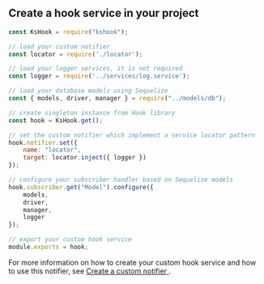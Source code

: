 
## Create a hook service in your project

```js
const KsHook = require("kshook");

// load your custom notifier 
const locator = require('./locator');

// load your logger services, it is not required
const logger = require('../services/log.service');

// load your database models using Sequelize
const { models, driver, manager } = require("../models/db");

// create singleton instance from Hook library
const hook = KsHook.get();

// set the custom notifier which implement a service locator pattern
hook.notifier.set({
    name: "locator",
    target: locator.inject({ logger })
});

// configure your subscriber handler based on Sequelize models
hook.subscriber.get("Model").configure({
    models,
    driver,
    manager,
    logger
});

// export your custom hook service
module.exports = hook;
```

For more information on how to create your custom hook service and how to use this notifier, see [Create a custom notifier ](./notifier.md).
